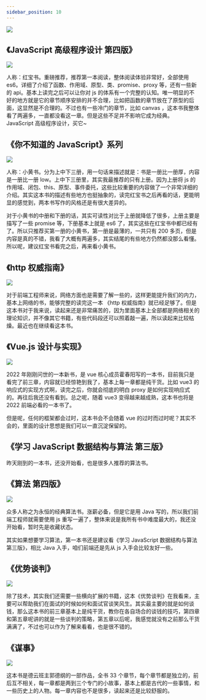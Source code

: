 ```yaml
---
sidebar_position: 10
---
```


![](@site/static/blog/book_0.png)

## 《JavaScript 高级程序设计 第四版》

![](@site/static/blog/book_1.png)

人称：红宝书。重磅推荐，推荐第一本阅读，整体阅读体验非常好，全部使用 es6。详细了介绍了函数、作用域、原型、类、promise、proxy 等，还有一些新的 api。基本上读完之后可以让你对 js 的体系有一个完整的认知。唯一明显的不好的地方就是它的章节顺序安排的并不合理，比如把函数的章节放在了原型的后面，这显然是不合理的。不过也有一些冷门的章节，比如 canvas ，这本书我整体看了两遍多，一直都没看这一章。但是这些不足并不影响它成为经典。JavaScript 高级程序设计，买它~

## 《你不知道的 JavaScript》系列

![](@site/static/blog/book_2.png)

人称：小黄书。分为上中下三册，用一句话来描述就是：书是一册比一册厚，内容是一册比一册 low。上中下三册里，其实我最推荐的只有上册。因为上册将 js 的作用域、闭包、this、原型、事件委托，这些比较重要的内容做了一个非常详细的介绍。其实这本书的描述有些地方也挺抽象的，读完红宝书之后再看的话，更能明显的感觉到，两本书写作的风格还是有很大差异的。

对于小黄书的中册和下册的话，其实可读性对比于上册就降低了很多，上册主要是描写了一些 promise 等，下册基本上就是 es6 了，其实这些在红宝书中都已经有了。所以只推荐买第一册的小黄书，第一册是最薄的，一共只有 200 多页，但是内容是真的不错，我看了大概有两遍多，其实结尾的有些地方仍然都没那么看懂。所以呢，建议红宝书看完之后，再来看小黄书。

## 《http 权威指南》

![](@site/static/blog/book_3.png)

对于前端工程师来说，网络方面也是需要了解一些的，这样更能提升我们的内力，基本上网络的书，能够完整的读完这一本 《http 权威指南》就已经足够了。但是这本书对于我来说，读起来还是非常痛苦的，因为里面基本上全部都是网络相关的理论知识，并不像其它书籍，有些代码段还可以照着敲一遍，所以读起来比较枯燥。最近也在继续看这本书。

## 《Vue.js 设计与实现》

![](@site/static/blog/book_4.png)

2022 年刚刚问世的一本新书，是 vue 核心成员霍春阳写的一本书，目前我只是看完了前三章，内容就已经惊艳到我了，基本上每一章都是纯干货。比如 vue3 的响应式的实现方式啊，读完之后，你就会彻底的明白 proxy 是如何实现响应式的。再往后我还没有看到。总之呢，随着 vue3 变得越来越成熟，这本书也将是 2022 前端必看的一本书了。

但是呢，任何的框架都会过时，这本书会不会随着 vue 的过时而过时呢？其实不会的，里面的设计思想是我们可以一直沉淀保留的。

## 《学习 JavaScript 数据结构与算法 第三版》

昨天刚到的一本书，还没开始看，也是很多人推荐的算法书。

## 《算法 第四版》

![](@site/static/blog/book_5.png)

众多人称之为永恒的经典算法书。涨薪必备，但是它是用 Java 写的，所以我们前端工程师就需要使用 js 重写一遍了，整体来说是我所有书中难度最大的，我还没开始看，暂时先是收藏状态。

其实如果想要学习算法，第一本书还是建议看《学习 JavaScript 数据结构与算法 第三版》，相比 Java 入手，咱们前端还是先从 js 入手会比较友好一些。

## 《优势谈判》

![](@site/static/blog/book_6.png)

除了技术，其实我们还需要一些横向扩展的书籍，这本《优势谈判》在我看来，主要可以帮助我们在面试的时候如何和面试官谈笑风生。其实最主要的就是如何谈钱，那么这本书的前三章基本上是纯干货，教你在各自场合的谈钱的技巧，第四章和第五章呢讲的就是一些谈判的策略，第五章以后呢，我感觉就没有之前那么干货满满了，不过也可以作为了解来看看，也是很不错的。

## 《谋事》

![](@site/static/blog/book_7.png)

这本书是德云班主郭德纲的一部作品，全书 33 个章节，每个章节都是独立的，前后互不相关，每一章都是两到三个专门的小故事，基本上都是古代的一些事情，和一些历史上的人物。每一章内容也不是很多，读起来还是比较舒服的。
